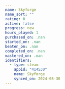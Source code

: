 ```yaml
---
name: Skyforge
name_sort: ""
rating: 0
active: false
progress: new
hours_played: 1
purchased_on: .nan
started_on: .nan
beaten_on: .nan
completed_on: .nan
mastered_on: .nan
identifiers:
  - type: steam
    appid: "414530"
    name: Skyforge
    synced_on: 2024-08-30
---
```

